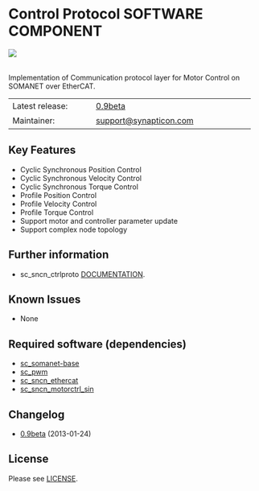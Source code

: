Control Protocol SOFTWARE COMPONENT
===============
<img align="left" src="https://s3-eu-west-1.amazonaws.com/synapticon-resources/images/logos/synapticon_fullname_blackoverwhite_280x48.png"/>
<br/>
<br/>

Implementation of Communication protocol layer for Motor Control on SOMANET over EtherCAT.

<table >
<tr>
  <td width="150px" height="30px">Latest release: </td>
  <td width="300px"><a href="https://github.com/synapticon/sc_sncn_ctrlproto/releases/tag/v0.9-beta">0.9beta</a></td>
</tr>
<tr>
  <td height="30px">Maintainer:</td>
  <td><a href="mailto:support@synapticon.com">support@synapticon.com</a</td>
</tr>
</table> 

Key Features
---------
   * Cyclic Synchronous Position Control
   * Cyclic Synchronous Velocity Control
   * Cyclic Synchronous Torque Control
   * Profile Position Control 
   * Profile Velocity Control
   * Profile Torque Control
   * Support motor and controller parameter update
   * Support complex node topology


Further information
---------
  * sc_sncn_ctrlproto [DOCUMENTATION](http://synapticon.github.io/sc_sncn_ctrlproto/).

Known Issues
---------
  * None

Required software (dependencies)
---------
  * [sc_somanet-base](https://github.com/synapticon/sc_somanet-base) 
  * [sc_pwm](https://github.com/synapticon/sc_pwm)
  * [sc_sncn_ethercat](https://github.com/synapticon/sc_sncn_ethercat) 
  * [sc_sncn_motorctrl_sin](https://github.com/synapticon/sc_sncn_motorctrl_sin)

Changelog
---------

  * [0.9beta](https://github.com/synapticon/sc_sncn_ctrlproto/releases/tag/v0.9-beta) (2013-01-24)

License
---------

Please see [LICENSE](http://synapticon.github.io/sc_sncn_ctrlproto/legal.html).
